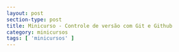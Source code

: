 ```yaml
---
layout: post
section-type: post
title: Minicurso - Controle de versão com Git e Github
category: minicursos
tags: [ 'minicursos' ]
---
```

